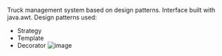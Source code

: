 Truck management system based on design patterns. Interface built with java.awt. 
Design patterns used:
- Strategy
- Template
- Decorator
![image](https://github.com/mariaasoltanei/TruckManagement/assets/84039801/19516802-c385-4801-9d16-41cf7b37417e)
